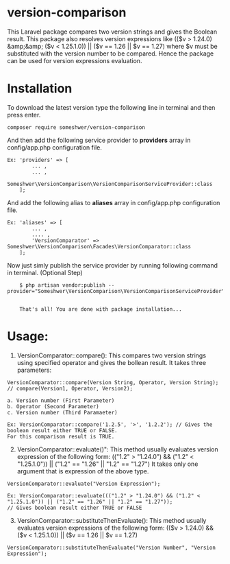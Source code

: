 # version-comparison
This Laravel package compares two version strings and gives the Boolean result. This package also resolves version expressions like (($v > 1.24.0) &amp;&amp; ($v &lt; 1.25.1.0)) || ($v == 1.26 || $v == 1.27) where $v must be substituted with the version number to be compared.
Hence the package can be used for version expressions evaluation.

# Installation
 To download the latest version type the following line in terminal and then press enter.
    
    composer require someshwer/version-comparison
 
 And then add the following service provider to <b>providers</b> array in config/app.php configuration file.
 
    Ex: 'providers' => [
            ... ,
            ... ,
            Someshwer\VersionComparison\VersionComparisonServiceProvider::class
        ]; 
        
  And add the following alias to <b>aliases</b> array in config/app.php configuration file.
  
    Ex: 'aliases' => [
            ... ,
            .... ,
            'VersionComparator' => Someshwer\VersionComparison\Facades\VersionComparator::class
        ]; 
       
  Now just simly publish the service provider by running following command in terminal. (Optional Step)
  
        $ php artisan vendor:publish --provider="Someshwer\VersionComparison\VersionComparisonServiceProvider"
        
        
        That's all! You are done with package installation...
        
        
  # Usage:
  1. VersionComparator::compare(): 
  This compares two version strings using specified operator and gives the bollean result. It takes three parameters:
    
    VersionComparator::compare(Version String, Operator, Version String); // compare(Version1, Operator, Version2);
    
    a. Version number (First Parameter)
    b. Operator (Second Parameter)
    c. Version number (Third Paramaeter)
    
    Ex: VersionComparator::compare('1.2.5', '>', '1.2.2'); // Gives the boolean result either TRUE or FALSE. 
    For this comparison result is TRUE.
    
  2. VersionComparator::evaluate()": 
  This method usually evaluates version expression of the following form: 
  (("1.2" > "1.24.0") && ("1.2" < "1.25.1.0")) || ("1.2" == "1.26" || "1.2" == "1.27")
  It takes only one argument that is expression of the above type. 
 
    VersionComparator::evaluate("Version Expression"); 
    
    Ex: VersionComparator::evaluate((("1.2" > "1.24.0") && ("1.2" < "1.25.1.0")) || ("1.2" == "1.26" || "1.2" == "1.27"));
    // Gives boolean result either TRUE or FALSE
    
  3. VersionComparator::substituteThenEvaluate(): 
  This method usually evaluates version expressions of the following form:
  (($v > 1.24.0) && ($v < 1.25.1.0)) || ($v == 1.26 || $v == 1.27)
    
    VersionComparator::substituteThenEvaluate("Version Number", "Version Expression");
    
   
 
  
  
